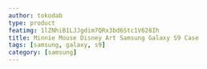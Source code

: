 ```yaml
---
author: tokodab
type: product
featimg: 1lZNhiB1LJJgdim7QRx3bd6Stc1V628Ih
title: Minnie Mouse Disney Art Samsung Galaxy S9 Case
tags: [samsung, galaxy, s9]
category: [samsung]
---
```

